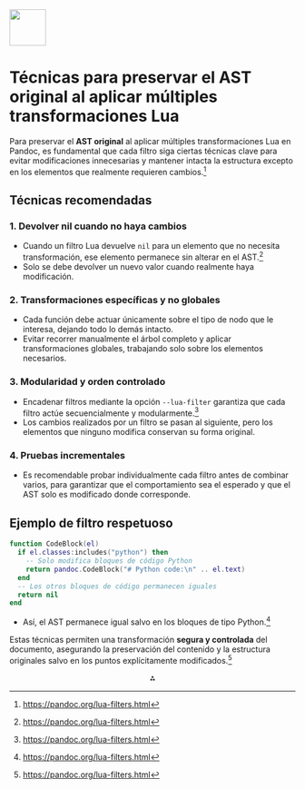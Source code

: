 <img src="https://r2cdn.perplexity.ai/pplx-full-logo-primary-dark%402x.png" style="height:64px;margin-right:32px"/>

# Técnicas para preservar el AST original al aplicar múltiples transformaciones Lua

Para preservar el **AST original** al aplicar múltiples transformaciones Lua en Pandoc, es fundamental que cada filtro siga ciertas técnicas clave para evitar modificaciones innecesarias y mantener intacta la estructura excepto en los elementos que realmente requieren cambios.[^1]

## Técnicas recomendadas

### 1. Devolver nil cuando no haya cambios

- Cuando un filtro Lua devuelve `nil` para un elemento que no necesita transformación, ese elemento permanece sin alterar en el AST.[^1]
- Solo se debe devolver un nuevo valor cuando realmente haya modificación.


### 2. Transformaciones específicas y no globales

- Cada función debe actuar únicamente sobre el tipo de nodo que le interesa, dejando todo lo demás intacto.
- Evitar recorrer manualmente el árbol completo y aplicar transformaciones globales, trabajando solo sobre los elementos necesarios.


### 3. Modularidad y orden controlado

- Encadenar filtros mediante la opción `--lua-filter` garantiza que cada filtro actúe secuencialmente y modularmente.[^1]
- Los cambios realizados por un filtro se pasan al siguiente, pero los elementos que ninguno modifica conservan su forma original.


### 4. Pruebas incrementales

- Es recomendable probar individualmente cada filtro antes de combinar varios, para garantizar que el comportamiento sea el esperado y que el AST solo es modificado donde corresponde.


## Ejemplo de filtro respetuoso

```lua
function CodeBlock(el)
  if el.classes:includes("python") then
    -- Solo modifica bloques de código Python
    return pandoc.CodeBlock("# Python code:\n" .. el.text)
  end
  -- Los otros bloques de código permanecen iguales
  return nil
end
```

- Así, el AST permanece igual salvo en los bloques de tipo Python.[^1]

Estas técnicas permiten una transformación **segura y controlada** del documento, asegurando la preservación del contenido y la estructura originales salvo en los puntos explícitamente modificados.[^1]

<div style="text-align: center">⁂</div>

[^1]: https://pandoc.org/lua-filters.html

